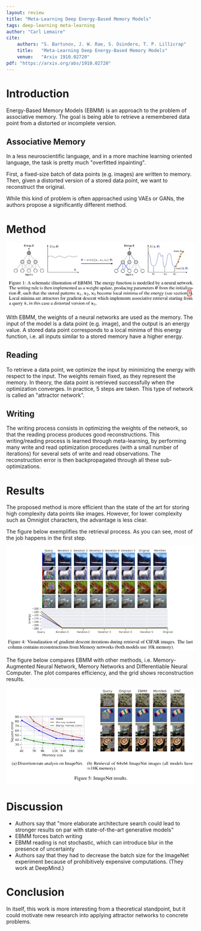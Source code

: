 ```yaml
---
layout: review
title: "Meta-Learning Deep Energy-Based Memory Models"
tags: deep-learning meta-learning
author: "Carl Lemaire"
cite:
    authors: "S. Bartunov, J. W. Rae, S. Osindero, T. P. Lillicrap"
    title:   "Meta-Learning Deep Energy-Based Memory Models"
    venue:   "Arxiv 1910.02720"
pdf: "https://arxiv.org/abs/1910.02720"
---
```


# Introduction

Energy-Based Memory Models (EBMM) is an approach to the problem of associative memory. The goal is being able to retrieve a remembered data point from a distorted or incomplete version.

## Associative Memory

In a less neuroscientific language, and in a more machine learning oriented language, the task is pretty much "overfitted inpainting".

First, a fixed-size batch of data points (e.g. images) are written to memory. Then, given a distorted version of a stored data point, we want to reconstruct the original.

While this kind of problem is often approached using VAEs or GANs, the authors propose a significantly different method.

# Method

![](/article/images/ebmm/fig1.jpg)

With EBMM, the weights of a neural networks are used as the memory. The input of the model is a data point (e.g. image), and the output is an energy value. A stored data point corresponds to a local minima of this energy function, i.e. all inputs similar to a stored memory have a higher energy.

## Reading

To retrieve a data point, we optimize the input by minimizing the energy with respect to the input. The weights remain fixed, as they represent the memory. In theory, the data point is retrieved successfully when the optimization converges. In practice, 5 steps are taken. This type of network is called an "attractor network".

## Writing

The writing process consists in optimizing the weights of the network, so that the reading process produces good reconstructions. This writing/reading process is learned through meta-learning, by performing many write and read optimization procedures (with a small number of iterations) for several sets of write and read observations. The reconstruction error is then backpropagated through all these sub-optimizations.

# Results

The proposed method is more efficient than the state of the art for storing high complexity data points like images. However, for lower complexity such as Omniglot characters, the advantage is less clear.

The figure below exemplifies the retrieval process. As you can see, most of the job happens in the first step.

![](/article/images/ebmm/fig4.jpg)

The figure below compares EBMM with other methods, i.e. Memory-Augmented Neural Network, Memory Networks and Differentiable Neural Computer. The plot compares efficiency, and the grid shows reconstruction results.

![](/article/images/ebmm/fig5.jpg)

# Discussion

* Authors say that "more elaborate architecture search could lead to stronger results on par
with state-of-the-art generative models"
* EBMM forces batch writing
* EBMM reading is not stochastic, which can introduce blur in the presence of uncertainty
* Authors say that they had to decrease the batch size for the ImageNet experiment because of prohibitively expensive computations. (They work at DeepMind.)

# Conclusion

In itself, this work is more interesting from a theoretical standpoint, but it could motivate new research into applying attractor networks to concrete problems.